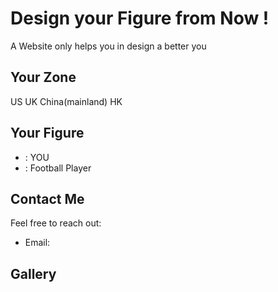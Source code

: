 # Design your Figure from Now !

A Website only helps you in design a better you

## Your Zone

US UK China(mainland) HK

## Your Figure

- : YOU
- : Football Player
## Contact Me

Feel free to reach out:
- Email: 

## Gallery
